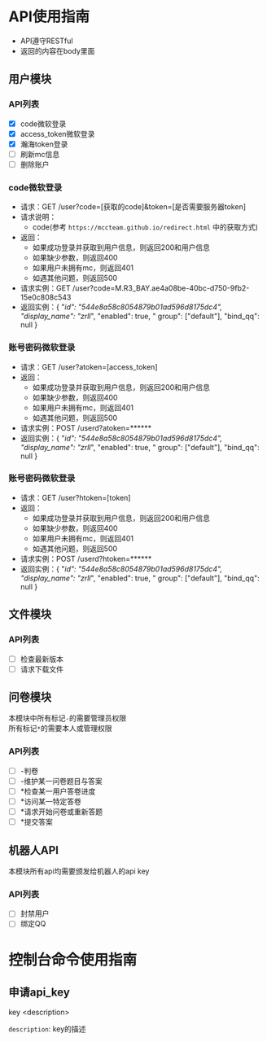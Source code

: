# API使用指南

- API遵守RESTful
- 返回的内容在body里面

## 用户模块

### API列表

- [x] code微软登录
- [x] access_token微软登录
- [x] 瀚海token登录
- [ ] 刷新mc信息
- [ ] 删除账户

### code微软登录

- 请求：GET /user?code=[获取的code]&token=[是否需要服务器token]
- 请求说明：
    - code(参考 `https://mccteam.github.io/redirect.html` 中的获取方式)
- 返回：
    - 如果成功登录并获取到用户信息，则返回200和用户信息
    - 如果缺少参数，则返回400
    - 如果用户未拥有mc，则返回401
    - 如遇其他问题，则返回500
- 请求实例：GET /user?code=M.R3_BAY.ae4a08be-40bc-d750-9fb2-15e0c808c543
- 返回实例：{ "_id": "544e8a58c8054879b01ad596d8175dc4", "display_name": "zrll_", "enabled": true, "
  group": ["default"], "bind_qq": null }

### 账号密码微软登录

- 请求：GET /user?atoken=[access_token]
- 返回：
    - 如果成功登录并获取到用户信息，则返回200和用户信息
    - 如果缺少参数，则返回400
    - 如果用户未拥有mc，则返回401
    - 如遇其他问题，则返回500
- 请求实例：POST /userd?atoken=******
- 返回实例：{ "_id": "544e8a58c8054879b01ad596d8175dc4", "display_name": "zrll_", "enabled": true, "
  group": ["default"], "bind_qq": null }

### 账号密码微软登录

- 请求：GET /user?htoken=[token]
- 返回：
    - 如果成功登录并获取到用户信息，则返回200和用户信息
    - 如果缺少参数，则返回400
    - 如果用户未拥有mc，则返回401
    - 如遇其他问题，则返回500
- 请求实例：POST /userd?htoken=******
- 返回实例：{ "_id": "544e8a58c8054879b01ad596d8175dc4", "display_name": "zrll_", "enabled": true, "
  group": ["default"], "bind_qq": null }

## 文件模块

### API列表

- [ ] 检查最新版本
- [ ] 请求下载文件

## 问卷模块

本模块中所有标记`-`的需要管理员权限<br>
所有标记`*`的需要本人或管理权限

### API列表

- [ ] -判卷
- [ ] -维护某一问卷题目与答案
- [ ] *检查某一用户答卷进度
- [ ] *访问某一特定答卷
- [ ] *请求开始问卷或重新答题
- [ ] *提交答案

## 机器人API
本模块所有api均需要颁发给机器人的api key
### API列表
- [ ] 封禁用户
- [ ] 绑定QQ

# 控制台命令使用指南

## 申请api_key

key &#60;description&#62;

`description`: key的描述